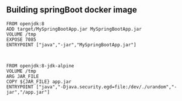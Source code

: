 ## Building springBoot docker image


    FROM openjdk:8
    ADD target/MySpringBootApp.jar MySpringBootApp.jar
    VOLUME /tmp
    EXPOSE 7085
    ENTRYPOINT ["java","-jar","MySpringBootApp.jar"]
    
    

    FROM openjdk:8-jdk-alpine
    VOLUME /tmp
    ARG JAR_FILE
    COPY ${JAR_FILE} app.jar
    ENTRYPOINT ["java","-Djava.security.egd=file:/dev/./urandom","-jar","/app.jar"]
